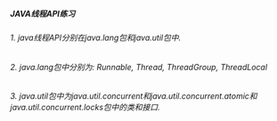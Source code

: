 ##### JAVA线程API练习

###### 1. java线程API分别在java.lang包和java.util包中.

###### 2. java.lang包中分别为: Runnable, Thread, ThreadGroup, ThreadLocal

###### 3. java.util包中为java.util.concurrent和java.util.concurrent.atomic和java.util.concurrent.locks包中的类和接口.